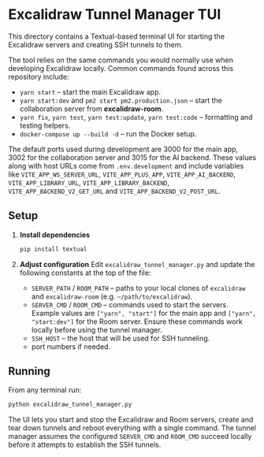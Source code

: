 # Excalidraw Tunnel Manager TUI

This directory contains a Textual-based terminal UI for starting the Excalidraw servers
and creating SSH tunnels to them.

The tool relies on the same commands you would normally use when developing
Excalidraw locally. Common commands found across this repository include:

* `yarn start` – start the main Excalidraw app.
* `yarn start:dev` and `pm2 start pm2.production.json` – start the collaboration server from **excalidraw-room**.
* `yarn fix`, `yarn test`, `yarn test:update`, `yarn test:code` – formatting and testing helpers.
* `docker-compose up --build -d` – run the Docker setup.

The default ports used during development are 3000 for the main app, 3002 for
the collaboration server and 3015 for the AI backend. These values along with
host URLs come from `.env.development` and include variables like
`VITE_APP_WS_SERVER_URL`, `VITE_APP_PLUS_APP`, `VITE_APP_AI_BACKEND`,
`VITE_APP_LIBRARY_URL`, `VITE_APP_LIBRARY_BACKEND`,
`VITE_APP_BACKEND_V2_GET_URL` and `VITE_APP_BACKEND_V2_POST_URL`.

## Setup

1. **Install dependencies**
   ```bash
   pip install textual
   ```

2. **Adjust configuration**
   Edit `excalidraw_tunnel_manager.py` and update the following constants at the
   top of the file:
   - `SERVER_PATH` / `ROOM_PATH` – paths to your local clones of
     `excalidraw` and `excalidraw-room` (e.g. `~/path/to/excalidraw`).
   - `SERVER_CMD` / `ROOM_CMD` – commands used to start the servers. Example
     values are `["yarn", "start"]` for the main app and `["yarn", "start:dev"]`
     for the Room server. Ensure these commands work locally before using the
     tunnel manager.
   - `SSH_HOST` – the host that will be used for SSH tunneling.
   - port numbers if needed.

## Running

From any terminal run:

```bash
python excalidraw_tunnel_manager.py
```

The UI lets you start and stop the Excalidraw and Room servers, create
and tear down tunnels and reboot everything with a single command. The tunnel
manager assumes the configured `SERVER_CMD` and `ROOM_CMD` succeed locally
before it attempts to establish the SSH tunnels.
